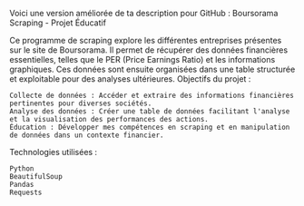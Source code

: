 Voici une version améliorée de ta description pour GitHub :
Boursorama Scraping - Projet Éducatif

Ce programme de scraping explore les différentes entreprises présentes sur le site de Boursorama. Il permet de récupérer des données financières essentielles, telles que le PER (Price Earnings Ratio) et les informations graphiques. Ces données sont ensuite organisées dans une table structurée et exploitable pour des analyses ultérieures.
Objectifs du projet :

    Collecte de données : Accéder et extraire des informations financières pertinentes pour diverses sociétés.
    Analyse des données : Créer une table de données facilitant l'analyse et la visualisation des performances des actions.
    Éducation : Développer mes compétences en scraping et en manipulation de données dans un contexte financier.

Technologies utilisées :

    Python
    BeautifulSoup
    Pandas
    Requests
